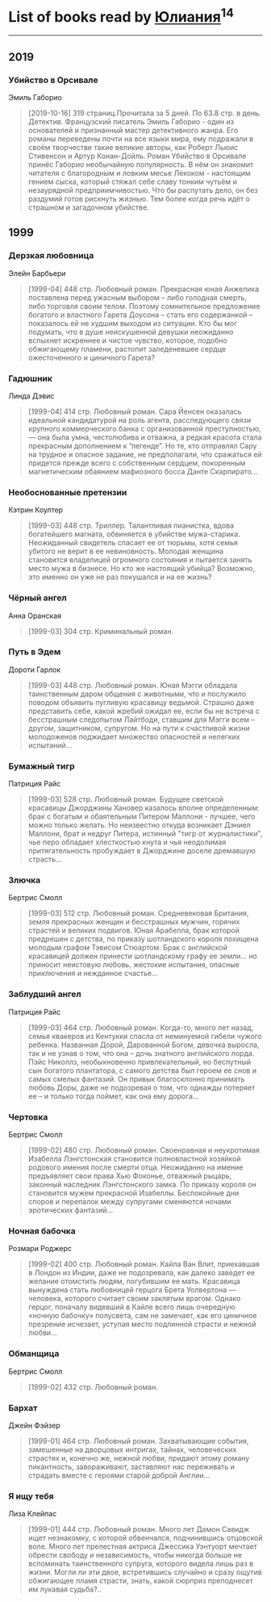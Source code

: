 # List of books read by [Юлиания](http://vk.com/id69389439)<sup>14</sup>
---

## 2019

### Убийство в Орсивале
Эмиль Габорио
> [2019-10-16] 319 страниц.Прочитала за 5 дней. По 63.8 стр. в день.
> Детектив.
> Французский писатель Эмиль Габорио - один из основателей и признанный мастер детективного жанра. Его романы переведены почти на все языки мира, ему подражали в своём творчестве такие великие авторы, как Роберт Льюис Стивенсон и Артур Конан-Дойль.
> Роман Убийство в Орсивале принёс Габорио необычайную популярность. В нём он знакомит читателя с благородным и ловким месье Лекоком - настоящим гением сыска, который стяжал себе славу тонким чутьём и незаурядной предприимчивостью. Что бы распутать дело, он без раздумий готов рискнуть жизнью. Тем более когда речь идёт о страшном и загадочном убийстве.



## 1999

### Дерзкая любовница
Элейн Барбьери
> [1999-04] 448 стр.
> Любовный роман.
> Прекрасная юная Анжелика поставлена перед ужасным выбором – либо голодная смерть, либо торговля своим телом. Поэтому сомнительное предложение богатого и властного Гарета Доусона – стать его содержанкой – показалось ей не худшим выходом из ситуации. Кто бы мог подумать, что в душе неискушенной девушки неожиданно вспыхнет искреннее и чистое чувство, которое, подобно обжигающему пламени, растопит заледеневшее сердце ожесточенного и циничного Гарета?


### Гадюшник
Линда Дэвис
> [1999-04] 414 стр.
> Любовный роман.
> Сара Йенсен оказалась идеальной кандидатурой на роль агента, расследующего связи крупного коммерческого банка с организованной преступностью, — она была умна, честолюбива и отважна, а редкая красота стала прекрасным дополнением к “легенде”. Но те, кто отправлял Сару на трудное и опасное задание, не предполагали, что сражаться ей придется прежде всего с собственным сердцем, покоренным магнетическим обаянием мафиозного босса Данте Скарпирато…


### Необоснованные претензии
Кэтрин Коултер
> [1999-03] 448 стр.
> Триллер.
> Талантливая пианистка, вдова богатейшего магната, обвиняется в убийстве мужа-старика. Неожиданный свидетель спасает ее от тюрьмы, хотя семья убитого не верит в ее невиновность. Молодая женщина становится владелицей огромного состояния и пытается занять место мужа в бизнесе. Но кто же настоящий убийца? Возможно, это именно он уже не раз покушался и на ее жизнь?


### Чёрный ангел
Анна Оранская
> [1999-03] 304 стр.
> Криминальный роман.


### Путь в Эдем
Дороти Гарлок
> [1999-03] 448 стр.
> Любовный роман.
> Юная Мэгги обладала таинственным даром общения с животными, что и послужило поводом объявить пугливую красавицу ведьмой. Страшно даже представить себе, какой жребий ожидал ее, если бы не встреча с бесстрашным следопытом Лайтбоди, ставшим для Мэгги всем – другом, защитником, супругом. Но на пути к счастливой жизни молодоженов поджидает множество опасностей и нелегких испытаний…


### Бумажный тигр
Патриция Райс
> [1999-03] 528 стр.
> Любовный роман.
> Будущее светской красавицы Джорджины Хановер казалось вполне определенным: брак с богатым и обаятельным Питером Маллони - лучшее, чего можно только желать. Но неизвестно откуда возникает Дэниел Маллони, брат и недруг Питера, истинный "тигр от журналистики", чье перо обладает хлесткостью кнута и чья неодолимая притягательность пробуждает в Джорджине доселе дремавшую страсть...


### Злючка
Бертрис Смолл
> [1999-03] 512 стр.
> Любовный роман.
> Средневековая Британия, земля прекрасных женщин и бесстрашных мужчин, горячих страстей и великих подвигов. Юная Арабелла, брак которой предрешен с детства, по приказу шотландского короля похищена молодым графом Тэвисом Стюартом. Брак с английской красавицей должен принести шотландскому графу ее земли… но приносит неистовую любовь, жестокие испытания, опасные приключения и нежданное счастье…


### Заблудший ангел
Патриция Райс
> [1999-03] 464 стр.
> Любовный роман.
> Когда-то, много лет назад, семья квакеров из Кентукки спасла от неминуемой гибели чужого ребенка. Названная Дорой, Дарованной Богом, девочка выросла, так и не узнав о том, что она – дочь знатного английского лорда. Пэйс Николлз, необыкновенно привлекательный, но беспутный сын богатого плантатора, с самого детства был героем ее снов и самых смелых фантазий. Он привык благосклонно принимать любовь Доры, даже не подозревая о том, что однажды потеряет ее – и только тогда поймет, как она ему дорога…


### Чертовка
Бертрис Смолл
> [1999-02] 480 стр.
> Любовный роман.
> Своенравная и неукротимая Изабелла Лэнгстонская становится полновластной хозяйкой родового имения после смерти отца. Неожиданно на имение предъявляет свои права Хью Фоконье, отважный рыцарь, законный наследник Лэнгстонского замка. По приказу короля он становится мужем прекрасной Изабеллы. Беспокойные дни споров и перепалок между супругами сменяются ночами эротических фантазий…


### Ночная бабочка
Розмари Роджерс
> [1999-02] 400 стр.
> Любовный роман.
> Кайла Ван Влит, приехавшая в Лондон из Индии, даже не подозревала, как далеко заведет ее желание отомстить людям, погубившим ее мать. Красавица вынуждена стать любовницей герцога Брета Уолвертона — человека, которого считает своим заклятым врагом. Однако герцог, поначалу видевший в Кайле всего лишь очередную «ночную бабочку» полусвета, сам не замечает, как его циничное презрение исчезает, уступая место подлинной страсти и нежной любви…


### Обманщица
Бертрис Смолл
> [1999-02] 432 стр.
> Любовный роман.


### Бархат
Джейн Фэйзер
> [1999-01] 464 стр.
> Любовный роман.
> Захватывающие события, замешенные на дворцовых интригах, тайнах, человеческих страстях и, конечно же, нежной любви, придают этому роману пикантность, завораживают, заставляют нас переживать и страдать вместе с героями старой доброй Англии…


### Я ищу тебя
Лиза Клейпас
> [1999-01] 444 стр.
> Любовный роман.
> Много лет Дамон Савидж ищет незнакомку, с которой обвенчался, подчинившись отцовской воле. Много лет прелестная актриса Джессика Уэнтуорт мечтает обрести свободу и независимость, чтобы никогда больше не вспоминать таинственного супруга, которого видела лишь раз в жизни. Могли ли эти двое, встретившись случайно и сразу ощутив обжигающее пламя страсти, знать, какой сюрприз преподнесет им лукавая судьба?..



